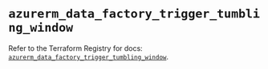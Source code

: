 # `azurerm_data_factory_trigger_tumbling_window`

Refer to the Terraform Registry for docs: [`azurerm_data_factory_trigger_tumbling_window`](https://registry.terraform.io/providers/hashicorp/azurerm/4.10.0/docs/resources/data_factory_trigger_tumbling_window).
